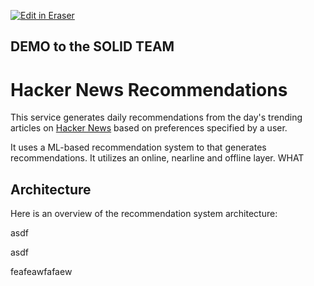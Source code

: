 <a target="_blank" href="https://eraser-qa.web.app/workspace/Rzy3eCsk7Ylpj42PmnfO" id="edit-in-eraser-github-link"><img alt="Edit in Eraser" src="https://firebasestorage.googleapis.com/v0/b/second-petal-295822.appspot.com/o/images%2Fgithub%2FOpen%20in%20Eraser.svg?alt=media&amp;token=968381c8-a7e7-472a-8ed6-4a6626da5501"></a>
## DEMO to the SOLID TEAM
# Hacker News Recommendations
This service generates daily recommendations from the day's trending articles on [﻿Hacker News](https://news.ycombinator.com/) based on preferences specified by a user.

It uses a ML-based recommendation system to that generates recommendations. It utilizes an online, nearline and offline layer. WHAT

## Architecture
Here is an overview of the recommendation system architecture:



asdf

asdf



feafeawfafaew


<!--- Eraser file: https://eraser-qa.web.app/workspace/Rzy3eCsk7Ylpj42PmnfO --->
<!--- This file was last edited by [name] via Eraser on [date] --->